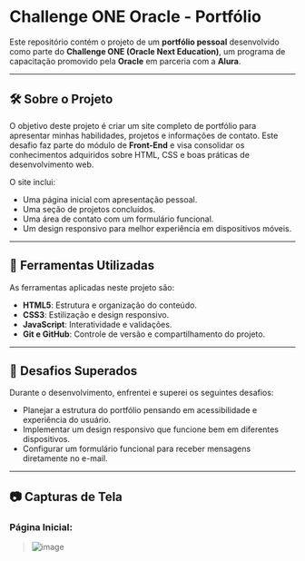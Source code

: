 # Challenge ONE Oracle - Portfólio

Este repositório contém o projeto de um **portfólio pessoal** desenvolvido como parte do **Challenge ONE (Oracle Next Education)**, um programa de capacitação promovido pela **Oracle** em parceria com a **Alura**.

---

## 🛠️ Sobre o Projeto

O objetivo deste projeto é criar um site completo de portfólio para apresentar minhas habilidades, projetos e informações de contato. Este desafio faz parte do módulo de **Front-End** e visa consolidar os conhecimentos adquiridos sobre HTML, CSS e boas práticas de desenvolvimento web.

O site inclui:
- Uma página inicial com apresentação pessoal.
- Uma seção de projetos concluídos.
- Uma área de contato com um formulário funcional.
- Um design responsivo para melhor experiência em dispositivos móveis.

---

## 🚀 Ferramentas Utilizadas

As ferramentas aplicadas neste projeto são:
- **HTML5**: Estrutura e organização do conteúdo.
- **CSS3**: Estilização e design responsivo.
- **JavaScript**: Interatividade e validações.
- **Git e GitHub**: Controle de versão e compartilhamento do projeto.

---

## 🌟 Desafios Superados

Durante o desenvolvimento, enfrentei e superei os seguintes desafios:
- Planejar a estrutura do portfólio pensando em acessibilidade e experiência do usuário.
- Implementar um design responsivo que funcione bem em diferentes dispositivos.
- Configurar um formulário funcional para receber mensagens diretamente no e-mail.

---

## 📷 Capturas de Tela

### Página Inicial:
> ![image](https://github.com/user-attachments/assets/5d84bcf3-5383-4f30-92e7-1c9b5278d5c5)





